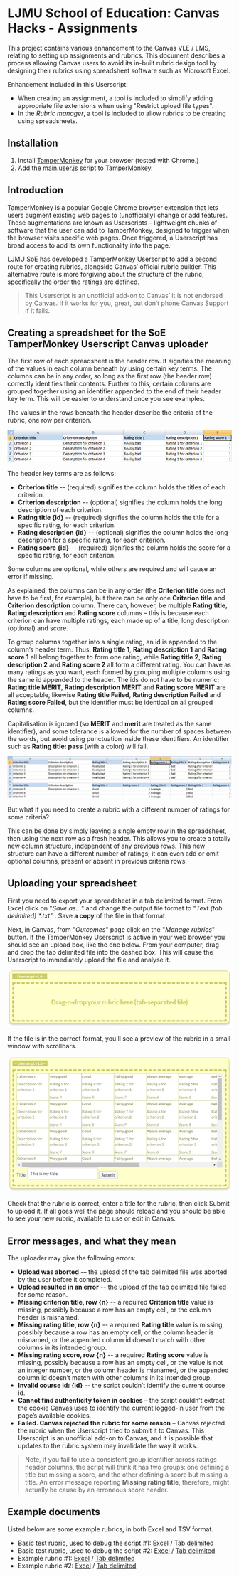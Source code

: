 # LJMU School of Education: Canvas Hacks - Assignments

This project contains various enhancement to the Canvas VLE / LMS, relating to setting up assignments and rubrics. This document describes a process allowing Canvas users to avoid its in-built rubric design tool by designing their rubrics using spreadsheet software such as Microsoft Excel. 

Enhancement included in this Userscript:
* When creating an assignment, a tool is included to simplify adding appropriate file extensions when using "Restrict upload file types".
* In the *Rubric manager*, a tool is included to allow rubrics to be creating using spreadsheets.

## Installation
1. Install [TamperMonkey](http://tamperMonkey.net/) for your browser (tested with Chrome.)
2. Add the [main.user.js](https://raw.githubusercontent.com/LJMUSoE/CanvasHacks/master/Assignments/main.user.js) script to TamperMonkey.

## Introduction

TamperMonkey is a popular Google Chrome browser extension that lets users augment existing web pages to (unofficially) change or add features. These augmentations are known as Userscripts – lightweight chunks of software that the user can add to TamperMonkey, designed to trigger when the browser visits specific web pages. Once triggered, a Userscript has broad access to add its own functionality into the page. 

LJMU SoE has developed a TamperMonkey Userscript to add a second route for creating rubrics, alongside Canvas’ official rubric builder. This alternative route is more forgiving about the structure of the rubric, specifically the order the ratings are defined. 

> This Userscript is an unofficial add-on to Canvas’ it is not endorsed by Canvas. If it works for you, great, but don’t phone Canvas Support if it fails. 

## Creating a spreadsheet for the SoE TamperMonkey Userscript Canvas uploader 

The first row of each spreadsheet is the header row. It signifies the meaning of the values in each column beneath by using certain key terms. The columns can be in any order, so long as the first row (the header row) correctly identifies their contents. Further to this, certain columns are grouped together using an identifier appended to the end of their header key term. This will be easier to understand once you see examples. 

The values in the rows beneath the header describe the criteria of the rubric, one row per criterion. 

![Basic spreadsheet](./docs/ss01.jpg)

The header key terms are as follows: 
* **Criterion title** -- (required) signifies the column holds the titles of each criterion. 
* **Criterion description** -- (optional) signifies the column holds the long description of each criterion. 
* **Rating title {id}** -- (required) signifies the column holds the title for a specific rating, for each criterion. 
* **Rating description {id}** -- (optional) signifies the column holds the long description for a specific rating, for each criterion. 
* **Rating score {id}** -- (required) signifies the column holds the score for a specific rating, for each criterion. 

Some columns are optional, while others are required and will cause an error if missing. 

As explained, the columns can be in any order (the **Criterion title** does not have to be first, for example), but there can be only one **Criterion title** and **Criterion description** column. There can, however, be multiple **Rating title**, **Rating description** and **Rating score** columns – this is because each criterion can have multiple ratings, each made up of a title, long description (optional) and score. 

To group columns together into a single rating, an id is appended to the column’s header term. Thus, **Rating title 1**, **Rating description 1** and **Rating score 1** all belong together to form one rating, while **Rating title 2**, **Rating description 2** and **Rating score 2** all form a different rating. You can have as many ratings as you want, each formed by grouping multiple columns using the same id appended to the header. The ids do not have to be numeric; **Rating title MERIT**, **Rating description MERIT** and **Rating score MERIT** are all acceptable, likewise **Rating title Failed**, **Rating description Failed** and **Rating score Failed**, but the identifier must be identical on all grouped columns. 

Capitalisation is ignored (so **MERIT** and **merit** are treated as the same identifier), and some tolerance is allowed for the number of spaces between the words, but avoid using punctuation inside these identifiers. An identifier such as **Rating title: pass** (with a colon) will fail. 

![Basic spreadsheet](./docs/ss02.jpg)

But what if you need to create a rubric with a different number of ratings for some criteria?  

This can be done by simply leaving a single empty row in the spreadsheet, then using the next row as a fresh header. This allows you to create a totally new column structure, independent of any previous rows. This new structure can have a different number of ratings; it can even add or omit optional columns, present or absent in previous criteria rows. 

## Uploading your spreadsheet 

First you need to export your spreadsheet in a tab delimited format. From Excel click on "*Save as...*" and change the output file format to "*Text (tab delimited) \*.txt*" . Save **a copy** of the file in that format. 

Next, in Canvas, from "*Outcomes*" page click on the "*Manage rubrics*" button. If the TamperMonkey Userscript is active in your web browser you should see an upload box, like the one below. From your computer, drag and drop the tab delimited file into the dashed box. This will cause the Userscript to immediately upload the file and analyse it. 

![Basic spreadsheet](./docs/ss03.jpg)

If the file is in the correct format, you’ll see a preview of the rubric in a small window with scrollbars.

![Basic spreadsheet](./docs/ss04.jpg)

Check that the rubric is correct, enter a title for the rubric, then click Submit to upload it. If all goes well the page should reload and you should be able to see your new rubric, available to use or edit in Canvas. 

## Error messages, and what they mean 

The uploader may give the following errors: 

* **Upload was aborted** -– the upload of the tab delimited file was aborted by the user before it completed. 
* **Upload resulted in an error** -- the upload of the tab delimited file failed for some reason. 
* **Missing criterion title, row {n}** -- a required **Criterion title** value is missing, possibly because a row has an empty cell, or the column header is misnamed. 
* **Missing rating title, row {n}** -- a required **Rating title** value is missing, possibly because a row has an empty cell, or the column header is misnamed, or the appended column id doesn’t match with other columns in its intended group. 
* **Missing rating score, row {n}** -- a required **Rating score** value is missing, possibly because a row has an empty cell, or the value is not an integer number, or the column header is misnamed, or the appended column id doesn’t match with other columns in its intended group. 
* **Invalid course id: {id}** -- the script couldn’t identify the current course id. 
* **Cannot find authenticity token in cookies** – the script couldn’t extract the cookie Canvas uses to identify the current logged-in user from the page’s available cookies. 
* **Failed. Canvas rejected the rubric for some reason** – Canvas rejected the rubric when the Userscript tried to submit it to Canvas. This Userscript is an unofficial add-on to Canvas, and it is possible that updates to the rubric system may invalidate the way it works. 

> Note, if you fail to use a consistent group identifier across ratings header columns, the script will think it has two groups: one defining a title but missing a score, and the other defining a score but missing a title. An error message reporting **Missing rating title**, therefore, might actually be cause by an erroneous score header.

## Example documents

Listed below are some example rubrics, in both Excel and TSV format.

* Basic test rubric, used to debug the script #1: [Excel](/LJMUSoE/CanvasHacks/raw/master/Assignments/docs/Rubric%20LJMU%2001.xlsx) / [Tab delimited](/LJMUSoE/CanvasHacks/raw/master/Assignments/docs/Rubric%20LJMU%2001.txt)
* Basic test rubric, used to debug the script #2: [Excel](/LJMUSoE/CanvasHacks/raw/master/Assignments/docs/Rubric%20LJMU%2002.xlsx) / [Tab delimited](/LJMUSoE/CanvasHacks/raw/master/Assignments/docs/Rubric%20LJMU%2002.txt)
* Example rubric #1: [Excel](/LJMUSoE/CanvasHacks/raw/master/Assignments/docs/Rubric%20LJMU%2003.xlsx) / [Tab delimited](/LJMUSoE/CanvasHacks/raw/master/Assignments/docs/Rubric%20LJMU%2003.txt)
* Example rubric #2: [Excel](/LJMUSoE/CanvasHacks/raw/master/Assignments/docs/Rubric%20LJMU%2004.xlsx) / [Tab delimited](/LJMUSoE/CanvasHacks/raw/master/Assignments/docs/Rubric%20LJMU%2004.txtx)

